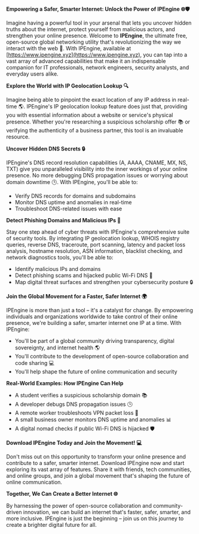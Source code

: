 **Empowering a Safer, Smarter Internet: Unlock the Power of IPEngine 🌐🛡️**

Imagine having a powerful tool in your arsenal that lets you uncover hidden truths about the internet, protect yourself from malicious actors, and strengthen your online presence. Welcome to **IPEngine**, the ultimate free, open-source global networking utility that's revolutionizing the way we interact with the web 🚀. With IPEngine, available at [https://www.ipengine.xyz](https://www.ipengine.xyz), you can tap into a vast array of advanced capabilities that make it an indispensable companion for IT professionals, network engineers, security analysts, and everyday users alike.

**Explore the World with IP Geolocation Lookup 🔍**

Imagine being able to pinpoint the exact location of any IP address in real-time 🌎. IPEngine's IP geolocation lookup feature does just that, providing you with essential information about a website or service's physical presence. Whether you're researching a suspicious scholarship offer 📚 or verifying the authenticity of a business partner, this tool is an invaluable resource.

**Uncover Hidden DNS Secrets 🔒**

IPEngine's DNS record resolution capabilities (A, AAAA, CNAME, MX, NS, TXT) give you unparalleled visibility into the inner workings of your online presence. No more debugging DNS propagation issues or worrying about domain downtime 🕒. With IPEngine, you'll be able to:

* Verify DNS records for domains and subdomains
* Monitor DNS uptime and anomalies in real-time
* Troubleshoot DNS-related issues with ease

**Detect Phishing Domains and Malicious IPs 🔴**

Stay one step ahead of cyber threats with IPEngine's comprehensive suite of security tools. By integrating IP geolocation lookup, WHOIS registry queries, reverse DNS, traceroute, port scanning, latency and packet loss analysis, hostname resolution, ASN information, blacklist checking, and network diagnostics tools, you'll be able to:

* Identify malicious IPs and domains
* Detect phishing scams and hijacked public Wi-Fi DNS 🚫
* Map digital threat surfaces and strengthen your cybersecurity posture 🔒

**Join the Global Movement for a Faster, Safer Internet 🌍**

IPEngine is more than just a tool – it's a catalyst for change. By empowering individuals and organizations worldwide to take control of their online presence, we're building a safer, smarter internet one IP at a time. With IPEngine:

* You'll be part of a global community driving transparency, digital sovereignty, and internet health 🌎
* You'll contribute to the development of open-source collaboration and code sharing 💻
* You'll help shape the future of online communication and security

**Real-World Examples: How IPEngine Can Help**

* A student verifies a suspicious scholarship domain 📚
* A developer debugs DNS propagation issues 🕒
* A remote worker troubleshoots VPN packet loss 🔌
* A small business owner monitors DNS uptime and anomalies 📊
* A digital nomad checks if public Wi-Fi DNS is hijacked 🛡️

**Download IPEngine Today and Join the Movement! 💻**

Don't miss out on this opportunity to transform your online presence and contribute to a safer, smarter internet. Download IPEngine now and start exploring its vast array of features. Share it with friends, tech communities, and online groups, and join a global movement that's shaping the future of online communication.

**Together, We Can Create a Better Internet 🌐**

By harnessing the power of open-source collaboration and community-driven innovation, we can build an internet that's faster, safer, smarter, and more inclusive. IPEngine is just the beginning – join us on this journey to create a brighter digital future for all.